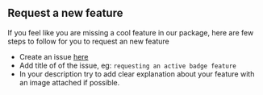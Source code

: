
## Request a new feature

If you feel like you are missing a cool feature in our package,
here are few steps to follow for you to request an new feature

- Create an issue [here](https://github.com/igaimerca/react-hot-avatar/issues/new)
- Add title of of the issue, eg: `requesting an active badge feature`
- In your description try to add clear explanation about your feature with an image attached if possible. 
